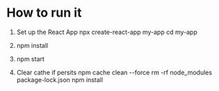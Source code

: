 # How to run it

1. Set up the React App
npx create-react-app my-app
cd my-app


2. npm install
3. npm start

4. Clear cathe if persits
npm cache clean --force
rm -rf node_modules package-lock.json
npm install
